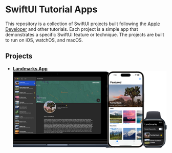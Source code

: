 # SwiftUI Tutorial Apps

This repository is a collection of SwiftUI projects built following the [Apple Developer](https://developer.apple.com/tutorials/swiftui) and other tutorials. Each project is a simple app that demonstrates a specific SwiftUI feature or technique. The projects are built to run on iOS, watchOS, and macOS.

## Projects

- [**Landmarks App**![Landmarks App](Landmarks/landmarks-showCase.png)](Landmarks/README.md)
